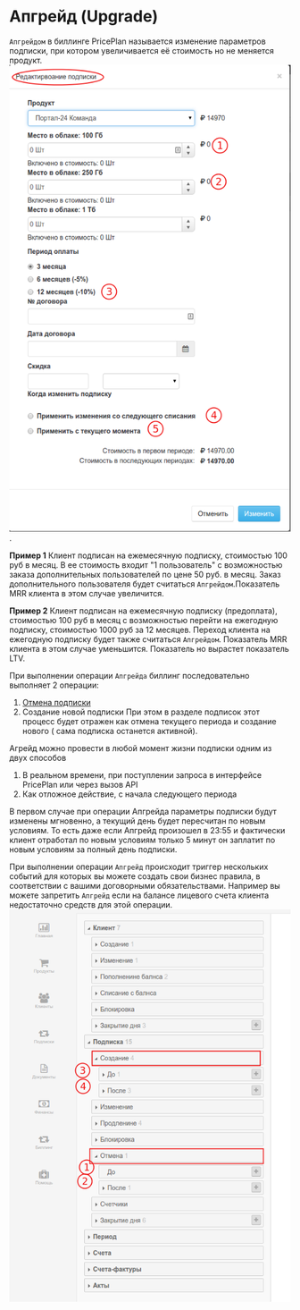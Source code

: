 # Апгрейд (Upgrade)

`Апгрейдом` в биллинге PricePlan называется изменение параметров подписки, при котором увеличивается её стоимость но не меняется продукт. ![](subscription_upgrade.png).

**Пример 1** Клиент подписан на ежемесячную подписку, стоимостью 100 руб в месяц. В ее стоимость входит "1 пользователь" с возможностью заказа дополнительных пользователей по цене 50 руб. в месяц. Заказ дополнительного пользователя будет считаться `Апгрейдом`.Показатель MRR клиента в этом случае увеличится.

**Пример 2** Клиент подписан на ежемесячную подписку (предоплата), стоимостью 100 руб в месяц с возможностью перейти на ежегодную подписку, стоимостью 1000 руб за 12 месяцев. Переход клиента на ежегодную подписку будет также считаться `Апгрейдом`. Показатель MRR клиента в этом случае уменьшится. Показатель но вырастет показатель LTV.

При выполнении операции `Апгрейда` биллинг последовательно выполняет 2 операции: 
1. [Отмена подписки](subscription_cancellation.md) 
2. Создание новой подписки
При этом в разделе подписок этот процесс будет отражен как отмена текущего периода и создание нового ( сама подписка останется активной). 

Агрейд можно провести в любой момент жизни подписки одним из двух способов

1. В реальном времени, при поступлении запроса в интерфейсе PricePlan или через вызов API 
2. Как отложное действие, с начала следующего периода 

В первом случае при операции Апгрейда параметры подписки будут изменены мгновенно, а текущий день будет пересчитан по новым условиям. То есть даже если  Апгрейд произошел в 23:55 и фактически клиент отработал по новым условиям только 5 минут он заплатит по новым условиям за полный день подписки.

При выполнении операции `Апгрейд` происходит триггер нескольких событий для которых вы можете создать свои  бизнес правила, в соответствии с вашими договорными обязательствами. Например вы можете запретить `Апгрейд` если на балансе лицевого счета клиента недостаточно средств для этой операции.![](subscription_upgrade_events.png)

